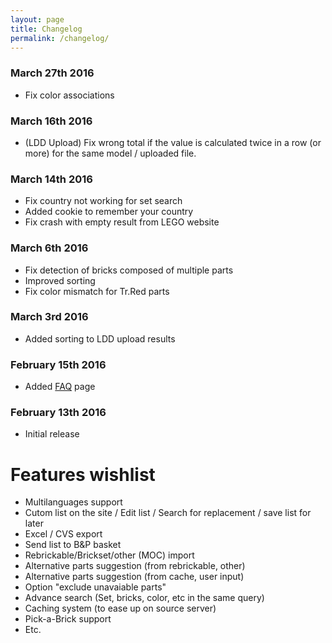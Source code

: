 ```yaml
---
layout: page
title: Changelog
permalink: /changelog/
---
```


### March 27th 2016
* Fix color associations

### March 16th 2016
* (LDD Upload) Fix wrong total if the value is calculated twice in a row (or more) for the same model / uploaded file.

### March 14th 2016
* Fix country not working for set search
* Added cookie to remember your country
* Fix crash with empty result from LEGO website

### March 6th 2016
* Fix detection of bricks composed of multiple parts
* Improved sorting
* Fix color mismatch for Tr.Red parts

### March 3rd 2016
* Added sorting to LDD upload results

### February 15th 2016
* Added [FAQ](/faq) page

### February 13th 2016
* Initial release

# Features wishlist
* Multilanguages support
* Cutom list on the site / Edit list / Search for replacement / save list for later
* Excel / CVS export
* Send list to B&P basket
* Rebrickable/Brickset/other (MOC) import
* Alternative parts suggestion (from rebrickable, other)
* Alternative parts suggestion (from cache, user input)
* Option "exclude unavaiable parts"
* Advance search (Set, bricks, color, etc in the same query)
* Caching system (to ease up on source server)
* Pick-a-Brick support
* Etc.
